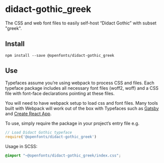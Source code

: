 
# didact-gothic_greek

The CSS and web font files to easily self-host “Didact Gothic” with subset "greek".

## Install

`npm install --save @openfonts/didact-gothic_greek`

## Use

Typefaces assume you’re using webpack to process CSS and files. Each typeface
package includes all necessary font files (woff2, woff) and a CSS file with
font-face declarations pointing at these files.

You will need to have webpack setup to load css and font files. Many tools built
with Webpack will work out of the box with Typefaces such as [Gatsby](https://github.com/gatsbyjs/gatsby)
and [Create React App](https://github.com/facebookincubator/create-react-app).

To use, simply require the package in your project’s entry file e.g.

```javascript
// Load Didact Gothic typeface
require('@openfonts/didact-gothic_greek')
```

Usage in SCSS:
```scss
@import "~@openfonts/didact-gothic_greek/index.css";
```
